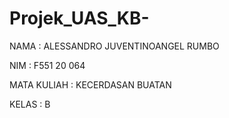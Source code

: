 # Projek_UAS_KB-

NAMA : ALESSANDRO JUVENTINOANGEL RUMBO

NIM : F551 20 064

MATA KULIAH : KECERDASAN BUATAN

KELAS : B
